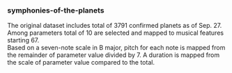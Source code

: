 ### symphonies-of-the-planets

The original dataset includes total of 3791 confirmed planets as of Sep. 27. Among parameters total of 10 are selected and mapped to musical features starting 67. <br/>
Based on a seven-note scale in B major, pitch for each note is mapped from the remainder of parameter value divided by 7. A duration is mapped from the scale of parameter value compared to the total.
